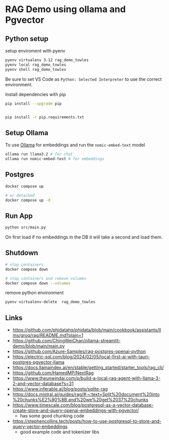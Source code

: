 # RAG Demo using ollama and Pgvector


## Python setup

setup enviroment with pyenv

```bash
pyenv virtualenv 3.12 rag_demo_towles
pyenv local rag_demo_towles
pyenv shell rag_demo_towles

```

Be sure to set VS Code as `Python: Selected Interpreter` to use the correct environment.

Install dependencies with pip

```bash
pip install --upgrade pip


pip install -r pip.requirements.txt

```

## Setup Ollama

To use [Ollama](https://github.com/ollama/ollama) for embeddings and run the `nomic-embed-text` model

```bash
ollama run llama3.2 # for chat
ollama run nomic-embed-text # for embeddings

```



## Postgres

```bash
docker compose up

# or detached
docker compose up -d

```

## Run App

```bash
python src/main.py
```

On first load if no embeddings in the DB it will take a second and load them.


## Shutdown 


```bash
# stop containers
docker compose down

# stop containers and remove volumes
docker compose down --volumes
```

remove python environment

```bash
pyenv virtualenv-delete  rag_demo_towles

```

## Links

- https://github.com/phidatahq/phidata/blob/main/cookbook/assistants/llms/groq/rag/README.md?plain=1
- https://github.com/ChingWeiChan/ollama-streamlit-demo/blob/main/main.py
- https://github.com/Azure-Samples/rag-postgres-openai-python
- https://electric-sql.com/blog/2024/02/05/local-first-ai-with-tauri-postgres-pgvector-llama
- https://docs.llamaindex.ai/en/stable/getting_started/starter_tools/rag_cli/
- https://github.com/HamedMP/NextRag
- https://www.theunwindai.com/p/build-a-local-rag-agent-with-llama-3-2-and-vector-database?s=31
- https://www.inferable.ai/blog/posts/sqlite-rag
- https://docs.mistral.ai/guides/rag/#:~:text=Split%20document%20into%20chunks%E2%80%8B,and%20we%20get%2037%20chunks
- https://www.timescale.com/blog/postgresql-as-a-vector-database-create-store-and-query-openai-embeddings-with-pgvector/
  - has some good chunking code
- https://stephencollins.tech/posts/how-to-use-postgresql-to-store-and-query-vector-embeddings
  - good example code and tokenizer libs